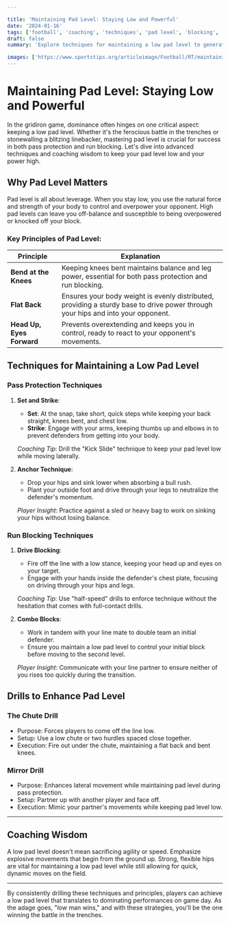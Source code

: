 ```yaml
---

title: 'Maintaining Pad Level: Staying Low and Powerful'
date: '2024-01-16'
tags: ['football', 'coaching', 'techniques', 'pad level', 'blocking', 'offensive line', 'power']
draft: false
summary: 'Explore techniques for maintaining a low pad level to generate power and control in both pass protection and run blocking to dominate the line of scrimmage.'

images: ['https://www.sportstips.org/articleimage/Football/RT/maintaining_pad_level_staying_low_and_powerful.webp']
---
```


# Maintaining Pad Level: Staying Low and Powerful

In the gridiron game, dominance often hinges on one critical aspect: keeping a low pad level. Whether it's the ferocious battle in the trenches or stonewalling a blitzing linebacker, mastering pad level is crucial for success in both pass protection and run blocking. Let's dive into advanced techniques and coaching wisdom to keep your pad level low and your power high.

## Why Pad Level Matters

Pad level is all about leverage. When you stay low, you use the natural force and strength of your body to control and overpower your opponent. High pad levels can leave you off-balance and susceptible to being overpowered or knocked off your block.

### Key Principles of Pad Level:

| Principle            | Explanation                                                                                                                                 |
|----------------------|---------------------------------------------------------------------------------------------------------------------------------------------|
| **Bend at the Knees**| Keeping knees bent maintains balance and leg power, essential for both pass protection and run blocking.                                     |
| **Flat Back**        | Ensures your body weight is evenly distributed, providing a sturdy base to drive power through your hips and into your opponent.            |
| **Head Up, Eyes Forward** | Prevents overextending and keeps you in control, ready to react to your opponent's movements.                                            |

## Techniques for Maintaining a Low Pad Level

### Pass Protection Techniques

1. **Set and Strike**: 
   - **Set**: At the snap, take short, quick steps while keeping your back straight, knees bent, and chest low.
   - **Strike**: Engage with your arms, keeping thumbs up and elbows in to prevent defenders from getting into your body. 

   *Coaching Tip*: Drill the "Kick Slide" technique to keep your pad level low while moving laterally.

2. **Anchor Technique**:
   - Drop your hips and sink lower when absorbing a bull rush.
   - Plant your outside foot and drive through your legs to neutralize the defender's momentum.

   *Player Insight*: Practice against a sled or heavy bag to work on sinking your hips without losing balance.

### Run Blocking Techniques

1. **Drive Blocking**:
   - Fire off the line with a low stance, keeping your head up and eyes on your target.
   - Engage with your hands inside the defender's chest plate, focusing on driving through your hips and legs.

   *Coaching Tip*: Use "half-speed" drills to enforce technique without the hesitation that comes with full-contact drills.

2. **Combo Blocks**:
   - Work in tandem with your line mate to double team an initial defender.
   - Ensure you maintain a low pad level to control your initial block before moving to the second level.

   *Player Insight*: Communicate with your line partner to ensure neither of you rises too quickly during the transition.

## Drills to Enhance Pad Level

### The Chute Drill

- Purpose: Forces players to come off the line low.
- Setup: Use a low chute or two hurdles spaced close together.
- Execution: Fire out under the chute, maintaining a flat back and bent knees.

### Mirror Drill

- Purpose: Enhances lateral movement while maintaining pad level during pass protection.
- Setup: Partner up with another player and face off.
- Execution: Mimic your partner's movements while keeping pad level low.

---

## Coaching Wisdom

A low pad level doesn't mean sacrificing agility or speed. Emphasize explosive movements that begin from the ground up. Strong, flexible hips are vital for maintaining a low pad level while still allowing for quick, dynamic moves on the field.

---

By consistently drilling these techniques and principles, players can achieve a low pad level that translates to dominating performances on game day. As the adage goes, "low man wins," and with these strategies, you'll be the one winning the battle in the trenches.
```